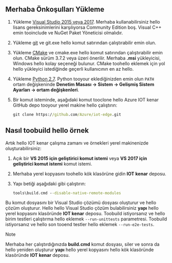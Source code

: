 ## <a name="install-hello-prerequisites"></a>Merhaba Önkoşulları Yükleme

1. Yükleme [Visual Studio 2015 veya 2017](https://www.visualstudio.com). Merhaba kullanabilirsiniz hello lisans gereksinimlerini karşılıyorsa Community Edition boş. Visual C++ emin tooinclude ve NuGet Paket Yöneticisi olmalıdır.

1. Yükleme [git](http://www.git-scm.com) ve git.exe hello komut satırından çalıştırabilir emin olun.

1. Yükleme [CMake](https://cmake.org/download/) ve cmake.exe hello komut satırından çalıştırabilir emin olun. CMake sürüm 3.7.2 veya üzeri önerilir. Merhaba **.msi** yükleyicisi, Windows hello kolay seçeneği bulunur. CMake toohello eklemek için yol hello yükleyici istediğinde geçerli kullanıcının en az hello.

1. Yükleme [Python 2.7](https://www.python.org/downloads/release/python-27). Python tooyour eklediğinizden emin olun `PATH` ortam değişkeninde **Denetim Masası -> Sistem -> Gelişmiş Sistem Ayarları -> ortam değişkenleri**.

1. Bir komut isteminde, aşağıdaki komut tooclone hello Azure IOT kenar GitHub depo tooyour yerel makine hello çalıştırın:

    ```cmd
    git clone https://github.com/Azure/iot-edge.git
    ```

## <a name="how-toobuild-hello-sample"></a>Nasıl toobuild hello örnek

Artık hello IOT kenar çalışma zamanı ve örnekleri yerel makinenizde oluşturabilirsiniz:

1. Açık bir **VS 2015 için geliştirici komut istemi** veya **VS 2017 için geliştirici komut istemi** komut istemi.

1. Merhaba yerel kopyasını toohello kök klasörüne gidin **IOT kenar** deposu.

1. Yapı betiği aşağıdaki gibi çalıştırın:

    ```cmd
    tools\build.cmd --disable-native-remote-modules
    ```

Bu komut dosyasını bir Visual Studio çözümü dosyası oluşturur ve hello çözüm oluşturur. Hello hello Visual Studio çözüm bulabilirsiniz **yapı** hello yerel kopyasını klasöründe **IOT kenar** deposu. Toobuild istiyorsanız ve hello birim testleri çalıştırma hello eklemek `--run-unittests` parametresi. Toobuild istiyorsanız ve hello son tooend testler hello eklemek `--run-e2e-tests`.

> [!NOTE]
> Merhaba her çalıştırdığınızda **build.cmd** komut dosyası, siler ve sonra da hello yeniden oluşturur **yapı** hello yerel kopyasını hello kök klasöründe klasöründe **IOT kenar** deposu.
